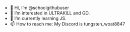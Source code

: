 - 👋 Hi, I’m @schoolgithubuser
- 👀 I’m interested in ULTRAKILL and GD.
- 🌱 I’m currently learning JS.
- 📫 How to reach me: My Discord is tungsten_woat8847
